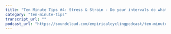 ```yaml
---
title: "Ten Minute Tips #4: Stress & Strain - Do your intervals do what you think they do?"
category: "ten-minute-tips"
transcript_url: ""
podcast_url: "https://soundcloud.com/empiricalcyclingpodcast/ten-minute-tips-4-stress-strain-do-your-intervals-do-what-you-think-they-do"
---
```

